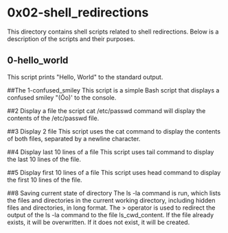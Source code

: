 # 0x02-shell_redirections
This directory contains shell scripts related to shell redirections. Below is a description of the scripts and their purposes.

## 0-hello_world
This script prints "Hello, World" to the standard output.

##The 1-confused_smiley
This script is a simple Bash script that displays a confused smiley "(Ôo)' to the console.

##2 Display a file
the script cat /etc/passwd command will display the contents of the /etc/passwd file.

##3 Display 2 file
This script uses the cat command to display the contents of both files, separated by a newline character.

##4 Display last 10 lines of a file
This script uses tail command to display the last 10 lines of the file.

##5 Display first 10 lines of a file
This script uses head command to display the first 10 lines of the file.

##8 Saving current state of directory
The ls -la command is run, which lists the files and directories in the current working directory, including hidden files and directories, in long format. The > operator is used to redirect the output of the ls -la command to the file ls_cwd_content. If the file already exists, it will be overwritten. If it does not exist, it will be created.

